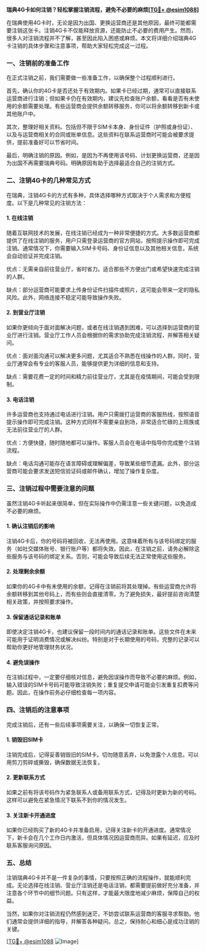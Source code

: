 **瑞典4G卡如何注销？轻松掌握注销流程，避免不必要的麻烦[[TG💪+ @esim1088](https://t.me/s/esim1088)]**

在瑞典使用4G卡时，无论是因为出国、更换运营商还是其他原因，最终可能都需要注销这张卡。注销4G卡不仅能释放资源，还能防止不必要的费用产生。然而，很多人对注销流程并不了解，甚至因此陷入困惑或麻烦。本文将详细介绍瑞典4G卡注销的具体步骤和注意事项，帮助大家轻松完成这一过程。

### 一、注销前的准备工作

在正式注销之前，我们需要做一些准备工作，以确保整个过程顺利进行。

首先，确认你的4G卡是否还处于有效期内。如果卡已经过期，通常可以直接联系运营商进行注销；但如果卡仍在有效期内，建议先检查账户余额，看看是否有未使用的余额需要处理。有些运营商会提供余额转移服务，你可以将余额转移到新卡或其他账户中。

其次，整理好相关资料。包括但不限于SIM卡本身、身份证件（护照或身份证）、以及与运营商相关的合同或账单信息。这些资料在联系运营商时可能会被要求提供，提前准备好可以节省时间。

最后，明确注销的原因。例如，是因为不再使用该号码、计划更换运营商，还是因为出国不再需要瑞典号码。明确原因有助于选择最适合自己的注销方式。

### 二、注销4G卡的几种常见方式

在瑞典，注销4G卡的方式有多种，具体选择哪种方式取决于个人需求和方便程度。以下是几种常见的注销方法：

#### 1. 在线注销

随着互联网技术的发展，在线注销已经成为一种非常便捷的方式。大多数运营商都提供了在线注销的服务，用户只需登录运营商的官方网站，按照提示操作即可完成注销。通常情况下，你需要输入SIM卡号码、身份证信息以及其他相关信息，系统会自动验证并完成注销。

优点：无需亲自前往营业厅，省时省力。适合那些不方便出门或希望快速完成注销的人群。

缺点：部分运营商可能要求上传身份证件扫描件或照片，这可能会带来一定的隐私风险。此外，网络连接不稳定可能导致操作失败。

#### 2. 到营业厅注销

如果你更倾向于面对面解决问题，或者在线注销遇到困难，可以选择到运营商的营业厅进行注销。营业厅工作人员会根据你的需求协助完成注销流程，并解答相关疑问。

优点：面对面沟通可以解决更多问题，尤其适合不熟悉在线操作的人群。同时，营业厅通常会有专业的客服人员，能够提供更为详细的信息和支持。

缺点：需要花费一定的时间和精力前往营业厅，尤其是在疫情期间，可能会受到限制。

#### 3. 电话注销

许多运营商也支持通过电话进行注销。用户只需拨打运营商的客服热线，按照语音提示操作即可完成注销。这种方式同样不需要亲自到场，非常适合忙碌的上班族或无法前往营业厅的人群。

优点：方便快捷，随时随地都可以操作。客服人员会在电话中指导你完成整个注销流程。

缺点：电话沟通可能存在语言障碍或理解偏差，导致某些细节遗漏。此外，部分运营商可能会要求发送短信验证码或邮件确认，增加了操作复杂度。

### 三、注销过程中需要注意的问题

虽然注销4G卡听起来很简单，但在实际操作中仍需注意一些关键问题，以免造成不必要的麻烦。

#### 1. 确认注销后的影响

注销4G卡后，你的号码将被回收，无法再使用。这意味着所有与该号码绑定的服务（如社交媒体账号、银行账户等）都将失效。因此，在注销之前，请务必解除这些服务与该号码的绑定关系。否则，可能会导致后续无法正常使用这些服务。

#### 2. 处理剩余余额

如果你的4G卡中有未使用的余额，记得在注销前将其处理掉。有些运营商允许将余额转移到其他号码上，而有些则会直接清零。为了避免损失，最好提前咨询清楚相关政策，并按照要求操作。

#### 3. 保留通话记录和账单

即使决定注销4G卡，也建议保留一段时间内的通话记录和账单。这些文件在未来可能用于证明消费情况或解决纠纷。特别是对于长期使用的号码，完整的记录可以帮助你更好地管理财务状况。

#### 4. 避免误操作

在注销过程中，一定要仔细核对信息，避免因误操作而导致不必要的麻烦。例如，输入错误的SIM卡号码可能导致注销失败；重复提交申请可能会引发重复扣费等问题。因此，在操作前务必仔细检查每一项内容。

### 四、注销后的注意事项

完成注销后，还有一些后续事项需要关注，以确保一切恢复正常。

#### 1. 销毁旧SIM卡

注销完成后，记得妥善销毁旧的SIM卡。切勿随意丢弃，以免泄露个人信息。可以用剪刀剪碎或撕毁，确保数据无法恢复。

#### 2. 更新联系方式

如果之前有将该号码作为紧急联系人或备用联系方式，记得及时更新为新的号码。这样可以避免在紧急情况下联系不到你的情况发生。

#### 3. 关注新卡开通进度

如果你已经购买了新的4G卡并准备启用，记得关注新卡的开通进度。通常情况下，新卡会在几个工作日内激活，但具体情况因运营商而异。如果有延迟，应及时联系客服询问原因。

### 五、总结

注销瑞典4G卡并不是一件复杂的事情，只要按照正确的流程操作，就能顺利完成。无论选择在线注销、营业厅注销还是电话注销，都需要提前做好充分准备，并注意各个环节中的细节问题。只有这样，才能最大限度地减少麻烦，保障自己的权益。

当然，如果你对注销流程仍然感到迷茫，不妨尝试联系运营商的客服寻求帮助。他们通常会提供详细的指导，并解答各种疑问。总之，保持耐心和细心是成功注销的关键。

[[TG💪+ @esim1088](https://t.me/s/esim1088) ![Image](https://i.postimg.cc/4NQfJmqS/Snipaste-2025-05-13-00-14-12.png)]